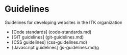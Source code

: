 Guidelines
==========

Guidelines for developing websites in the ITK organization

* [Code standards] (code-standards.md)
* [GIT guidelines] (git-guidelines.md)
* [CSS guidelines] (css-guidelines.md)
* [Javascript guidelines] (js-guidelines.md)g